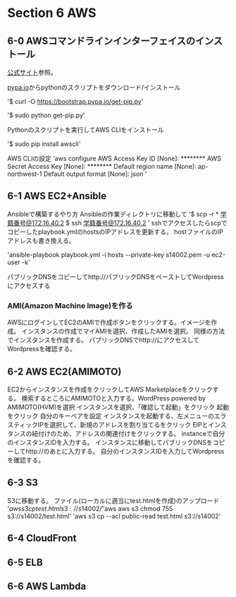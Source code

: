 # Section 6 AWS

## 6-0 AWSコマンドラインインターフェイスのインストール
[公式サイト](http://docs.aws.amazon.com/ja_jp/cli/latest/userguide/installing.html)参照。

[pypa.io](https://pip.pypa.io/en/latest/installing/)からpythonのスクリプトをダウンロード/インストール

'$ curl -O https://bootstrap.pypa.io/get-pip.py'

'$ sudo python get-pip.py'

Pythonのスクリプトを実行してAWS CLIをインストール

'$ sudo pip install awscli'

AWS CLIの設定
'aws configure
AWS Access Key ID [None]: ********
AWS Secret Access Key [None]: ********
Default region name [None]: ap-northwest-1
Default output format [None]: json
'

## 6-1 AWS EC2+Ansible

Ansibleで構築するやり方
Ansibleの作業ディレクトリに移動して
'$ scp -r * 学籍番号@172.16.40.2
$ ssh 学籍番号@172.16.40.2
'
sshでアクセスしたらscpでコピーしたplaybook.ymlのhostsのIPアドレスを更新する。
hostファイルのIPアドレスも書き換える。

'ansible-playbook playbook.yml -i hosts  --private-key s14002.pem -u ec2-user -k'

パブリックDNSをコピーしてhttp://パブリックDNSをペーストしてWordpressにアクセスする

### AMI(Amazon Machine Image)を作る
AWSにログインしてEC2のAMIで作成ボタンをクリックする。イメージを作成。
インスタンスの作成でマイAMIを選択、作成したAMIを選択。
同様の方法でインスタンスを作成する。
パブリックDNSでhttp://にアクセスしてWordpressを確認する。

## 6-2 AWS EC2(AMIMOTO)
EC2からインスタンスを作成をクリックしてAWS Marketplaceをクリックする。
検索するところにAMIMOTOと入力する。WordPress powered by AMIMOTO(HVM)を選択
インスタンスを選択、「確認して起動」をクリック 起動をクリック
自分のキーペアを設定
インスタンスを起動する、左メニューのエラスティックIPを選択して、新規のアドレスを割り当てるをクリック
EIPとインスタンスの紐付けのため、アドレスの関連付けをクリックする。
instanceで自分のインスタンスIDを入力する。
インスタンスに移動してパブリックDNSをコピーしてhttp://のあとに入力する。
自分のインスタンスIDを入力してWordpressを確認する。

## 6-3 S3
S3に移動する。
ファイル(ローカルに適当にtest.htmlを作成)のアップロード
'$aws s3 cp test.html s3://s14002/'
'$aws aws s3 chmod 755 s3://s14002/test.html'
'aws s3 cp --acl public-read test.html s3://s14002'
## 6-4 CloudFront
## 6-5 ELB
## 6-6 AWS Lambda
